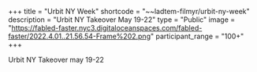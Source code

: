 +++
title = "Urbit NY Week"
shortcode = "~~ladtem-filmyr/urbit-ny-week"
description = "Urbit NY Takeover May 19-22"
type = "Public"
image = "https://fabled-faster.nyc3.digitaloceanspaces.com/fabled-faster/2022.4.01..21.56.54-Frame%202.png"
participant_range = "100+"
+++

Urbit NY Takeover may 19-22
